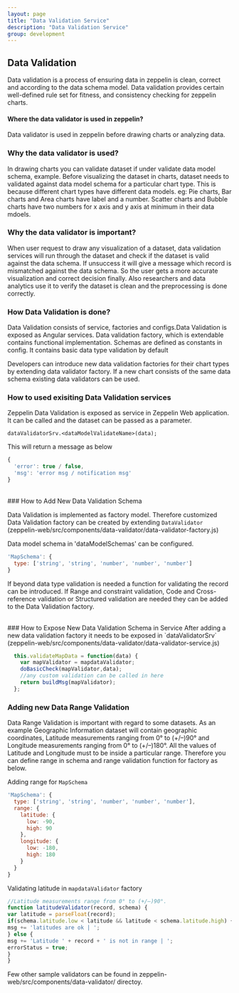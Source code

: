 ```yaml
---
layout: page
title: "Data Validation Service"
description: "Data Validation Service"
group: development
---
```


## Data Validation

Data validation is a process of ensuring data in zeppelin is clean, correct and according to the data schema model. Data validation provides certain well-defined rule set for fitness, and consistency checking for zeppelin charts.

#### Where the data validator is used  in zeppelin?

Data validator is used in zeppelin before drawing charts or analyzing data. 

### Why the data validator is used?

In drawing charts you can validate dataset if under validate data model schema, example. Before visualizing the dataset in charts, dataset needs to validated against data model schema for a particular chart type.
This is because different chart types have different data models. eg: Pie charts, Bar charts and Area charts have label and a number. Scatter charts and Bubble charts have two numbers for x axis and y axis at minimum in their data mdoels.

### Why the data validator is important?

When user request to draw any visualization of a dataset, data validation services will run through the dataset and check if the dataset is valid against the data schema. If unsuccess it will give a message which record is mismatched against the data schema. So the user gets a more accurate visualization and correct decision finally. Also researchers and data analytics use it to verify the dataset is clean and the preprocessing is done correctly.

### How Data Validation is done?

Data Validation consists of service, factories and configs.Data Validation is exposed as Angular services. Data validation factory, which is extendable contains functional implementation. Schemas are defined as constants in config. It contains basic data type validation by default 

Developers can introduce new data validation factories for their chart types by extending data validator factory. If a new chart consists of the same data schema existing data validators can be used.

### How to used exisiting Data Validation services
Zeppelin Data Validation is exposed as service in Zeppelin Web application. It can be called and the dataset can be passed as a parameter. 

`dataValidatorSrv.<dataModelValidateName>(data);`

This will return a message as below

```javascript
{
  'error': true / false,
  'msg': 'error msg / notification msg'
}
```

<br />
### How to Add New Data Validation Schema

Data Validation is implemented as factory model. Therefore customized Data Validation factory can be created by extending `DataValidator` (zeppelin-web/src/components/data-validator/data-validator-factory.js)

Data model schema in 'dataModelSchemas' can be configured. 

```javascript
'MapSchema': {
  type: ['string', 'string', 'number', 'number', 'number']
}
```
If beyond data type validation is needed a function for validating the record can be introduced. If Range and constraint validation, Code and Cross-reference validation or Structured validation are needed they can be added to the Data Validation factory.

<br />
### How to Expose New Data Validation Schema in Service
After adding a new data validation factory it needs to be exposed in `dataValidatorSrv` (zeppelin-web/src/components/data-validator/data-validator-service.js)

```javascript
  this.validateMapData = function(data) {
    var mapValidator = mapdataValidator;
    doBasicCheck(mapValidator,data);
    //any custom validation can be called in here
    return buildMsg(mapValidator);
  };
```

### Adding new Data Range Validation

Data Range Validation is important with regard to some datasets. As an example Geographic Information dataset  will contain geographic coordinates, Latitude measurements ranging from 0° to (+/–)90° and Longitude measurements ranging from 0° to (+/–)180°. All the values of Latitude and Longitude must to be inside a particular range. Therefore you can define range in schema and range validation function for factory as below.

Adding range for `MapSchema`

```javascript
'MapSchema': {
  type: ['string', 'string', 'number', 'number', 'number'],
  range: {
    latitude: {
      low: -90,
      high: 90
    },
    longitude: {
      low: -180,
      high: 180
    }
  }
}
```

Validating latitude in `mapdataValidator` factory 

```javascript
//Latitude measurements range from 0° to (+/–)90°.
function latitudeValidator(record, schema) {
var latitude = parseFloat(record);
if(schema.latitude.low < latitude && latitude < schema.latitude.high) {
msg += 'latitudes are ok | ';
} else {
msg += 'Latitude ' + record + ' is not in range | ';
errorStatus = true;
}
}
```

Few other sample validators can be found in zeppelin-web/src/components/data-validator/ directoy.
